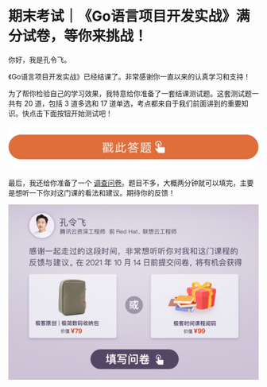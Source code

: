 # 期末考试｜《Go语言项目开发实战》满分试卷，等你来挑战！
你好，我是孔令飞。

《Go语言项目开发实战》已经结课了。非常感谢你一直以来的认真学习和支持！

为了帮你检验自己的学习效果，我特意给你准备了一套结课测试题。这套测试题一共有 20 道，包括 3 道多选和 17 道单选，考点都来自于我们前面讲到的重要知识。快点击下面按钮开始测试吧！

[![](images/423545/28d1be62669b4f3cc01c36466bf811a4.png)](http://time.geekbang.org/quiz/intro?act_id=972&exam_id=2794)

最后，我还给你准备了一个 [调查问卷](https://jinshuju.net/f/o1nVPp)。题目不多，大概两分钟就可以填完，主要是想听一下你对这门课的看法和建议。期待你的反馈！

[![](images/423545/fc9610a599691da13d617a4a2c61b5e1.jpg)](https://jinshuju.net/f/o1nVPp)